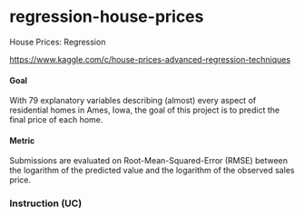 # regression-house-prices

House Prices: Regression

https://www.kaggle.com/c/house-prices-advanced-regression-techniques

#### Goal
With 79 explanatory variables describing (almost) every aspect of residential homes in Ames, Iowa, the goal of this project is to predict the final price of each home.

#### Metric 
Submissions are evaluated on Root-Mean-Squared-Error (RMSE) between the logarithm of the predicted value and the logarithm of the observed sales price.

### Instruction (UC)
